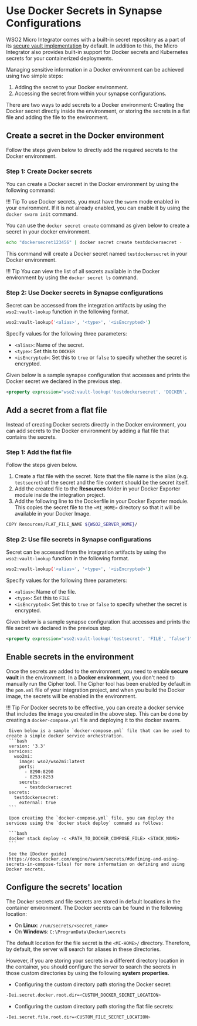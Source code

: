 # Use Docker Secrets in Synapse Configurations

WSO2 Micro Integrator comes with a built-in secret repository as a part of its [secure vault implementation](https://apim.docs.wso2.com/en/4.2.0/install-and-setup/setup/security/logins-and-passwords/carbon-secure-vault-implementation/) by default. In addition to this, the Micro Integrator also provides built-in support for Docker secrets and Kubernetes secrets for your containerized deployments.

Managing sensitive information in a Docker environment can be achieved using two simple steps:

1.	Adding the secret to your Docker environment.
2.	Accessing the secret from within your synapse configurations.

There are two ways to add secrets to a Docker environment: Creating the Docker secret directly inside the environment, or storing the secrets in a flat file and adding the file to the environment.

## Create a secret in the Docker environment

Follow the steps given below to directly add the required secrets to the Docker environment.

### Step 1: Create Docker secrets

You can create a Docker secret in the Docker environment by using the following command:

!!! Tip
		To use Docker secrets, you must have the `swarm` mode enabled in your environment. If it is not already enabled, you can enable it by using the `docker swarm init` command.

You can use the `docker secret create` command as given below to create a secret in your docker environment.

```bash
echo "dockersecret123456" | docker secret create testdockersecret -
```
This command will create a Docker secret named `testdockersecret` in your Docker environment.

!!! Tip
        You can view the list of all secrets available in the Docker environment by using the `docker secret ls` command.

### Step 2: Use Docker secrets in Synapse configurations

Secret can be accessed from the integration artifacts by using the `wso2:vault-lookup` function in the following format.

```bash
wso2:vault-lookup('<alias>', '<type>', '<isEncrypted>')
```

Specify values for the following three parameters:

-	`<alias>`: Name of the secret.
-   `<type>`: Set this to `DOCKER`
-	`<isEncrypted>`: Set this to `true` or `false` to specify whether the secret is encrypted.

Given below is a sample synapse configuration that accesses and prints the Docker secret we declared in the previous step.

```xml
<property expression="wso2:vault-lookup('testdockersecret', 'DOCKER', 'false')" name="secret"/>
```

## Add a secret from a flat file

Instead of creating Docker secrets directly in the Docker environment, you can add secrets to the Docker environment by adding a flat file that contains the secrets.

### Step 1: Add the flat file

Follow the steps given below.

1.	Create a flat file with the secret. Note that the file name is the alias (e.g. `testsecret`) of the secret and the file content should be the secret itself.
2.	Add the created file to the **Resources** folder in your Docker Exporter module inside the integration project.
3.	Add the following line to the Dockerfile in your Docker Exporter module. This copies the secret file to the `<MI_HOME>` directory so that it will be available in your Docker Image.

```bash
COPY Resources/FLAT_FILE_NAME ${WSO2_SERVER_HOME}/
```

### Step 2: Use file secrets in Synapse configurations

Secret can be accessed from the integration artifacts by using the `wso2:vault-lookup` function in the following format.


```bash
wso2:vault-lookup('<alias>', '<type>', '<isEncrypted>')
```


Specify values for the following three parameters:

-	`<alias>`: Name of the file.
- 	`<type>`: Set this to `FILE`
-	`<isEncrypted>`: Set this to `true` or `false` to specify whether the secret is encrypted.

Given below is a sample synapse configuration that accesses and prints the file secret we declared in the previous step.

```xml
<property expression="wso2:vault-lookup('testsecret', 'FILE', 'false')" name="secret"/>
```

## Enable secrets in the environment

Once the secrets are added to the environment, you need to enable <b>secure vault</b> in the environment. In a <b>Docker environment</b>, you don't need to manually run the Cipher tool. 
The Cipher tool has been enabled by default in the `pom.xml` file of your integration project, and when you build the Docker image, the secrets will be enabled in the environment.

!!! Tip
     For Docker secrets to be effective, you can create a docker service that includes the image you created in the above step. This can be done by creating a `docker-compose.yml` file and deploying it to the docker swarm. 
     
     Given below is a sample `docker-compose.yml` file that can be used to create a simple docker service orchestration.
     ```bash
     version: '3.3'
     services:
       wso2mi:
         image: wso2/wso2mi:latest
         ports:
           - 8290:8290
           - 8253:8253
         secrets:                   
           - testdockersecret
     secrets:                       
       testdockersecret:
         external: true
     ```
     
     Upon creating the `docker-compose.yml` file, you can deploy the services using the `docker stack deploy` command as follows:
 
     ```bash
     docker stack deploy -c <PATH_TO_DOCKER_COMPOSE_FILE> <STACK_NAME>
     ```

     See the [Docker guide](https://docs.docker.com/engine/swarm/secrets/#defining-and-using-secrets-in-compose-files) for more information on defining and using Docker secrets.

## Configure the secrets' location

The Docker secrets and file secrets are stored in default locations in the container environment. The Docker secrets can be found in the following location:

-	On **Linux**: `/run/secrets/<secret_name>`
-	On **Windows**: `C:\ProgramData\Docker\secrets`

The default location for the file secret is the `<MI-HOME>/` directory. Therefore, by default, the server will search for aliases in these directories.

However, if you are storing your secrets in a different directory location in the container, you should configure the server to search the secrets in those custom directories by using the following **system properties**.

-	Configuring the custom directory path storing the Docker secret:

```bash
-Dei.secret.docker.root.dir=<CUSTOM_DOCKER_SECRET_LOCATION>
```

-	Configuring the custom directory path storing the flat file secrets:

```bash
-Dei.secret.file.root.dir=<CUSTOM_FILE_SECRET_LOCATION>
```
